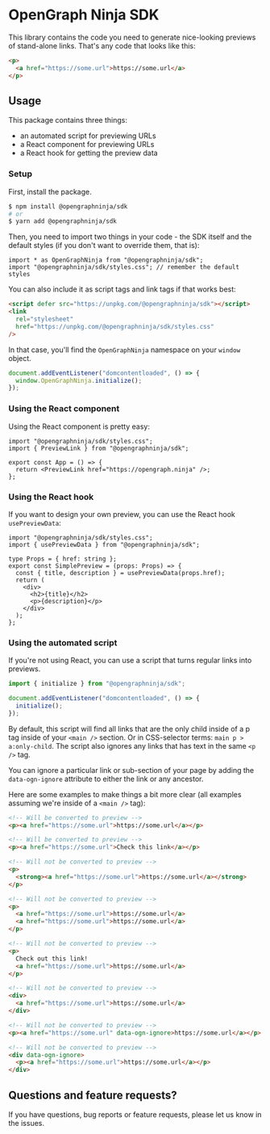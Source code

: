 # OpenGraph Ninja SDK

This library contains the code you need to generate nice-looking previews of stand-alone links. That's any code that looks like this:

```html
<p>
  <a href="https://some.url">https://some.url</a>
</p>
```

## Usage

This package contains three things:

- an automated script for previewing URLs
- a React component for previewing URLs
- a React hook for getting the preview data

### Setup

First, install the package.

```sh
$ npm install @opengraphninja/sdk
# or
$ yarn add @opengraphninja/sdk
```

Then, you need to import two things in your code - the SDK itself and the default styles (if you don't want to override them, that is):

```tsx
import * as OpenGraphNinja from "@opengraphninja/sdk";
import "@opengraphninja/sdk/styles.css"; // remember the default styles
```

You can also include it as script tags and link tags if that works best:

```html
<script defer src="https://unpkg.com/@opengraphninja/sdk"></script>
<link
  rel="stylesheet"
  href="https://unpkg.com/@opengraphninja/sdk/styles.css"
/>
```

In that case, you'll find the `OpenGraphNinja` namespace on your `window` object.

```js
document.addEventListener("domcontentloaded", () => {
  window.OpenGraphNinja.initialize();
});
```

### Using the React component

Using the React component is pretty easy:

```tsx
import "@opengraphninja/sdk/styles.css";
import { PreviewLink } from "@opengraphninja/sdk";

export const App = () => {
  return <PreviewLink href="https://opengraph.ninja" />;
};
```

### Using the React hook

If you want to design your own preview, you can use the React hook `usePreviewData`:

```tsx
import "@opengraphninja/sdk/styles.css";
import { usePreviewData } from "@opengraphninja/sdk";

type Props = { href: string };
export const SimplePreview = (props: Props) => {
  const { title, description } = usePreviewData(props.href);
  return (
    <div>
      <h2>{title}</h2>
      <p>{description}</p>
    </div>
  );
};
```

### Using the automated script

If you're not using React, you can use a script that turns regular links into previews.

```ts
import { initialize } from "@opengraphninja/sdk";

document.addEventListener("domcontentloaded", () => {
  initialize();
});
```

By default, this script will find all links that are the only child inside of a p tag inside of your `<main />` section. Or in CSS-selector terms: `main p > a:only-child`. The script also ignores any links that has text in the same `<p />` tag.

You can ignore a particular link or sub-section of your page by adding the `data-ogn-ignore` attribute to either the link or any ancestor.

Here are some examples to make things a bit more clear (all examples assuming we're inside of a `<main />` tag):

```html
<!-- Will be converted to preview -->
<p><a href="https://some.url">https://some.url</a></p>

<!-- Will be converted to preview -->
<p><a href="https://some.url">Check this link</a></p>

<!-- Will not be converted to preview -->
<p>
  <strong><a href="https://some.url">https://some.url</a></strong>
</p>

<!-- Will not be converted to preview -->
<p>
  <a href="https://some.url">https://some.url</a>
  <a href="https://some.url">https://some.url</a>
</p>

<!-- Will not be converted to preview -->
<p>
  Check out this link!
  <a href="https://some.url">https://some.url</a>
</p>

<!-- Will not be converted to preview -->
<div>
  <a href="https://some.url">https://some.url</a>
</div>

<!-- Will not be converted to preview -->
<p><a href="https://some.url" data-ogn-ignore>https://some.url</a></p>

<!-- Will not be converted to preview -->
<div data-ogn-ignore>
  <p><a href="https://some.url">https://some.url</a></p>
</div>
```

## Questions and feature requests?

If you have questions, bug reports or feature requests, please let us know in the issues.
